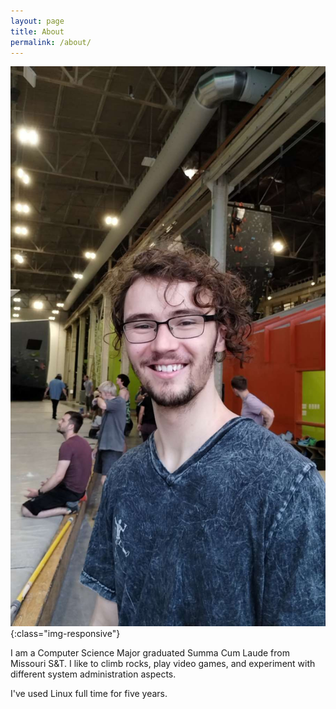 ```yaml
---
layout: page
title: About
permalink: /about/
---
```


![A picture of me](pictures/so_ill_headshot.jpeg){:class="img-responsive"}

I am a Computer Science Major graduated Summa Cum Laude from Missouri S&T. I like to climb rocks,
play video games, and experiment with different system administration aspects.

I've used Linux full time for five years.
